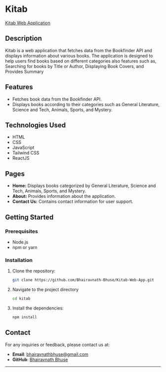 # Kitab

[Kitab Web Application](https://kitab-bhairavnath-web-app.netlify.app/)

## Description

Kitab is a web application that fetches data from the Bookfinder API and displays information about various books. The application is designed to help users find books based on different categories also features such as, Searching for books by Title or Author, Displaying Book Covers, and Provides Summary

## Features

- Fetches book data from the Bookfinder API.
- Displays books according to their categories such as General Literature, Science and Tech, Animals, Sports, and Mystery.

## Technologies Used

- HTML
- CSS
- JavaScript
- Tailwind CSS
- ReactJS

## Pages

- **Home:** Displays books categorized by General Literature, Science and Tech, Animals, Sports, and Mystery.
- **About:** Provides information about the application.
- **Contact Us:** Contains contact information for user support.

## Getting Started

### Prerequisites

- Node.js
- npm or yarn

### Installation

1. Clone the repository:
   ```sh
   git clone https://github.com/Bhairavnath-Bhuse/Kitab-Web-App.git


2. Navigate to the project directory
    ```bash
    cd kitab
    ```

3. Install the dependencies:
    ```bash
    npm install
    ```

## Contact

For any inquiries or feedback, please contact us at:
- **Email**: [bhairavnathbhuse@gmail.com](mailto:bhairavnathbhuse@gmail.com)
- **GitHub**: [Bhairavnath Bhuse](https://github.com/Bhairavnath-Bhuse)

---